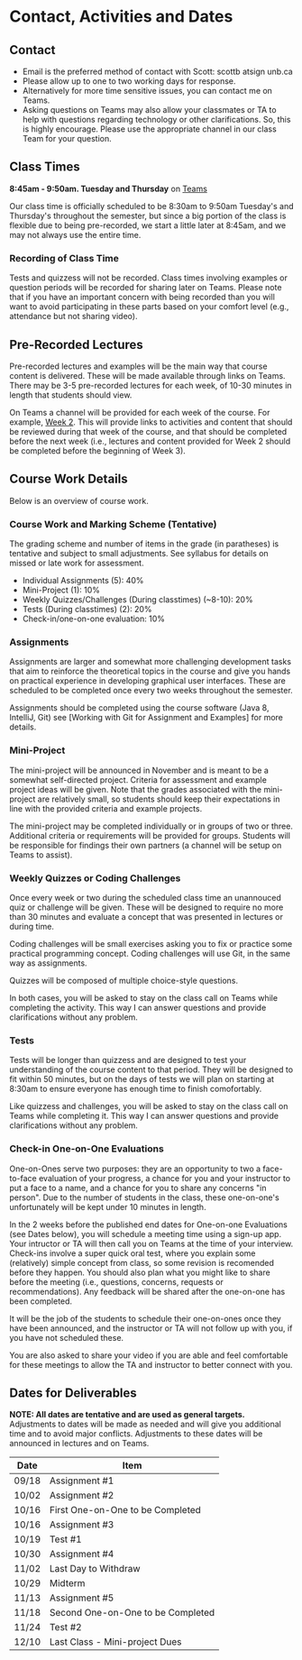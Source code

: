 # Contact, Activities and Dates

## Contact

- Email is the preferred method of contact with Scott: scottb atsign unb.ca
- Please allow up to one to two working days for response.
- Alternatively for more time sensitive issues, you can contact me on Teams.
- Asking questions on Teams may also allow your classmates or TA to help with questions regarding technology or other clarifications. So, this is highly encourage. Please use the appropriate channel in our class Team for your question.

## Class Times

**8:45am - 9:50am. Tuesday and Thursday** on [Teams](https://teams.microsoft.com/l/channel/19%3a9e00c29c80774584bfd7136a652bb830%40thread.tacv2/Class%2520Meetings%2520(Tue%2520and%2520Thu%2520%2540%25208%253B45%2520to%25209%253B50am)?groupId=eb132915-269f-4304-ad54-5938ab0608a5&tenantId=244e6ed2-339a-47f3-b95c-e45351c198b7)

Our class time is officially scheduled to be 8:30am to 9:50am Tuesday's and Thursday's throughout the semester, but since a big portion of the class is flexible due to being pre-recorded, we start a little later at 8:45am, and we may not always use the entire time.

### Recording of Class Time

Tests and quizzess will not be recorded. Class times involving examples or question periods will be recorded for sharing later on Teams. Please note that if you have an important concern with being recorded than you will want to avoid participating in these parts based on your comfort level (e.g., attendance but not sharing video).

## Pre-Recorded Lectures

Pre-recorded lectures and examples will be the main way that course content is delivered. These will be made available through links on Teams. There may be 3-5 pre-recorded lectures for each week, of 10-30 minutes in length that students should view.

On Teams a channel will be provided for each week of the course. For example, [Week 2](https://teams.microsoft.com/l/channel/19%3aeab0b8e591da4608990558b1282614f3%40thread.tacv2/Week%25202%2520-%2520Sept%252014-18?groupId=eb132915-269f-4304-ad54-5938ab0608a5&tenantId=244e6ed2-339a-47f3-b95c-e45351c198b7). This will provide links to activities and content that should be reviewed during that week of the course, and that should be completed before the next week (i.e., lectures and content provided for Week 2 should be completed before the beginning of Week 3).

## Course Work Details

Below is an overview of course work.  

### Course Work and Marking Scheme (Tentative)

The grading scheme and number of items in the grade (in paratheses) is tentative and subject to small adjustments. See syllabus for details on missed or late work for assessment.

- Individual Assignments (5): 40%
- Mini-Project (1): 10%
- Weekly Quizzes/Challenges (During classtimes) (~8-10): 20%
- Tests (During classtimes) (2): 20%
- Check-in/one-on-one evaluation: 10%

### Assignments

Assignments are larger and somewhat more challenging development tasks that aim to reinforce the theoretical topics in the course and give you hands on practical experience in developing graphical user interfaces. These are scheduled to be completed once every two weeks throughout the semester.

Assignments should be completed using the course software (Java 8, IntelliJ, Git) see [Working with Git for Assignment and Examples] for more details.

### Mini-Project

The mini-project will be announced in November and is meant to be a somewhat self-directed project. Criteria for assessment and example project ideas will be given. Note that the grades associated with the mini-project are relatively small, so students should keep their expectations in line with the provided criteria and example projects.

The mini-project may be completed individually or in groups of two or three. Additional criteria or requirements will be provided for groups. Students will be responsible for findings their own partners (a channel will be setup on Teams to assist).

### Weekly Quizzes or Coding Challenges

Once every week or two during the scheduled class time an unannouced quiz or challenge will be given. These will be designed to require no more than 30 minutes and evaluate a concept that was presented in lectures or during time.

Coding challenges will be small exercises asking you to fix or practice some practical programming concept. Coding challenges will use Git, in the same way as assignments.

Quizzes will be composed of multiple choice-style questions.

In both cases, you will be asked to stay on the class call on Teams while completing the activity. This way I can answer questions and provide clarifications without any problem.

### Tests

Tests will be longer than quizzess and are designed to test your understanding of the course  content to that period. They will be designed to fit within 50 minutes, but on the days of tests we will plan on starting at 8:30am to ensure everyone has enough time to finish comofortably.

Like quizzess and challenges, you will be asked to stay on the class call on Teams while completing it. This way I can answer questions and provide clarifications without any problem.

### Check-in One-on-One Evaluations

One-on-Ones serve two purposes: they are an opportunity to two a face-to-face evaluation of your progress, a chance for you and your instructor to put a face to a name, and a chance for you to share any concerns "in person". Due to the number of students in the class, these one-on-one's unfortunately will be kept under 10 minutes in length.

In the 2 weeks before the published end dates for One-on-one Evaluations (see Dates below), you will schedule a meeting time using a sign-up app. Your intructor or TA will then call you on Teams at the time of your interview. Check-ins involve a super quick oral test, where you explain some (relatively) simple concept from class, so some revision is recomended before they happen. You should also plan what you might like to share before the meeting (i.e., questions, concerns, requests or recommendations). Any feedback will be shared after the one-on-one has been completed.

It will be the job of the students to schedule their one-on-ones once they have been announced, and the instructor or TA will not follow up with you, if you have not scheduled these.

You are also asked to share your video if you are able and feel comfortable for these meetings to allow the TA and instructor to better connect with you.

## Dates for Deliverables

**NOTE: All dates are tentative and are used as general targets.** Adjustments to dates will be made as needed and will give you additional time and to avoid major conflicts. Adjustments to these dates will be announced in lectures and on Teams.  

| Date | Item  |
|------|-------|
| 09/18| Assignment #1 |
| 10/02| Assignment #2 |
| 10/16| First One-on-One to be Completed|
| 10/16| Assignment #3 |
| 10/19| Test #1 |
| 10/30| Assignment #4 |
| 11/02| Last Day to Withdraw|
| 10/29| Midterm |
| 11/13| Assignment #5 |
| 11/18| Second One-on-One to be Completed|
| 11/24| Test #2 |
| 12/10| Last Class - Mini-project Dues
